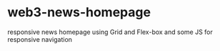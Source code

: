 # web3-news-homepage
responsive news homepage using Grid and Flex-box and some JS for responsive navigation
